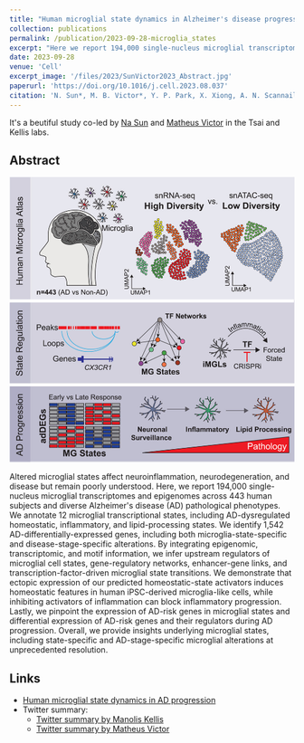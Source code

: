 ```yaml
---
title: "Human microglial state dynamics in Alzheimer's disease progression"
collection: publications
permalink: /publication/2023-09-28-microglia_states
excerpt: "Here we report 194,000 single-nucleus microglial transcriptomes and epigenomes across 443 human subjects and diverse Alzheimer's disease pathological phenotypes."
date: 2023-09-28
venue: 'Cell'
excerpt_image: '/files/2023/SunVictor2023_Abstract.jpg'
paperurl: 'https://doi.org/10.1016/j.cell.2023.08.037'
citation: 'N. Sun*, M. B. Victor*, Y. P. Park, X. Xiong, A. N. Scannail, N. Leary, S. Prosper, S. Viswanathan, X. Luna, C. A. Boix, B. T. James, Y. Tanigawa, K. Galani, H. Mathys, X. Jiang, A. P. Ng, D. A. Bennett, L.-H. Tsai, M. Kellis. Human microglial state dynamics in Alzheimer's disease progression. Cell 186(20), 4386-4403 (2023).'
---
```


It's a beutiful study co-led by [Na Sun](https://twitter.com/MatBVictor) and [Matheus Victor](https://twitter.com/MatBVictor) in the Tsai and Kellis labs.

## Abstract

![Sun, Victor et al. Cell. 2023. Graphical abstract](/files/2023/SunVictor2023_Abstract.jpg)

Altered microglial states affect neuroinflammation, neurodegeneration, and disease but remain poorly understood. Here, we report 194,000 single-nucleus microglial transcriptomes and epigenomes across 443 human subjects and diverse Alzheimer's disease (AD) pathological phenotypes. We annotate 12 microglial transcriptional states, including AD-dysregulated homeostatic, inflammatory, and lipid-processing states. We identify 1,542 AD-differentially-expressed genes, including both microglia-state-specific and disease-stage-specific alterations. By integrating epigenomic, transcriptomic, and motif information, we infer upstream regulators of microglial cell states, gene-regulatory networks, enhancer-gene links, and transcription-factor-driven microglial state transitions. We demonstrate that ectopic expression of our predicted homeostatic-state activators induces homeostatic features in human iPSC-derived microglia-like cells, while inhibiting activators of inflammation can block inflammatory progression. Lastly, we pinpoint the expression of AD-risk genes in microglial states and differential expression of AD-risk genes and their regulators during AD progression. Overall, we provide insights underlying microglial states, including state-specific and AD-stage-specific microglial alterations at unprecedented resolution.

## Links

- [Human microglial state dynamics in AD progression](http://compbio.mit.edu/microglia_states/)
- Twitter summary:
  - [Twitter summary by Manolis Kellis](https://twitter.com/manoliskellis/status/1708086976316875098)
  - [Twitter summary by Matheus Victor](https://twitter.com/MatBVictor/status/1707411544257253395)
